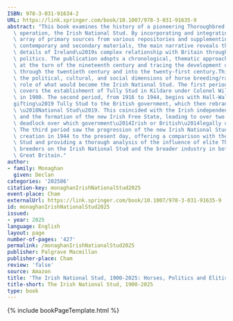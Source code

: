 ```yaml
---
ISBN: 978-3-031-91634-2
URL: https://link.springer.com/book/10.1007/978-3-031-91635-9
abstract: "This book examines the history of a pioneering Thoroughbred horse breeding\
  \ operation, the Irish National Stud. By incorporating and integrating a diverse\
  \ array of primary sources from various repositories and supplementing them with\
  \ contemporary and secondary materials, the main narrative reveals the intricate\
  \ details of Ireland\u2019s complex relationship with Britain through sport and\
  \ politics. The publication adopts a chronological, thematic approach, beginning\
  \ at the turn of the nineteenth century and tracing the development of the Stud\
  \ through the twentieth century and into the twenty-first century.This book encompasses\
  \ the political, cultural, and social dimensions of horse breeding/racing and the\
  \ role of what would become the Irish National Stud. The first period of its history\
  \ covers the establishment of Tully Stud in Kildare under Colonel William Hall-Walker\
  \ in 1900. The second period, from 1916 to 1944, begins with Hall-Walker \u2018\
  gifting\u2019 Tully Stud to the British government, which then rebranded it as the\
  \ \u2018National Stud\u2019. This coincided with the Irish independence struggle\
  \ and the formation of the new Irish Free State, leading to over two decades of\
  \ deadlock over which government\u2014Irish or British\u2014legally owned the Stud.\
  \ The third period saw the progression of the new Irish National Stud, from its\
  \ creation in 1944 to the present day, offering a comparison with the British National\
  \ Stud and providing a thorough analysis of the influence of elite Thoroughbred\
  \ breeders on the Irish National Stud and the broader industry in both Ireland and\
  \ Great Britain."
author:
- family: Monaghan
  given: Declan
categories: '202506'
citation-key: monaghanIrishNationalStud2025
event-place: Cham
externalUrl: https://link.springer.com/book/10.1007/978-3-031-91635-9
id: monaghanIrishNationalStud2025
issued:
- year: 2025
language: English
layout: page
number-of-pages: '427'
permalink: /monaghanIrishNationalStud2025
publisher: Palgrave Macmillan
publisher-place: Cham
review: 'false'
source: Amazon
title: 'The Irish National Stud, 1900-2025: Horses, Politics and Elitism'
title-short: The Irish National Stud, 1900-2025
type: book
---
```

{% include bookPageTemplate.html %}